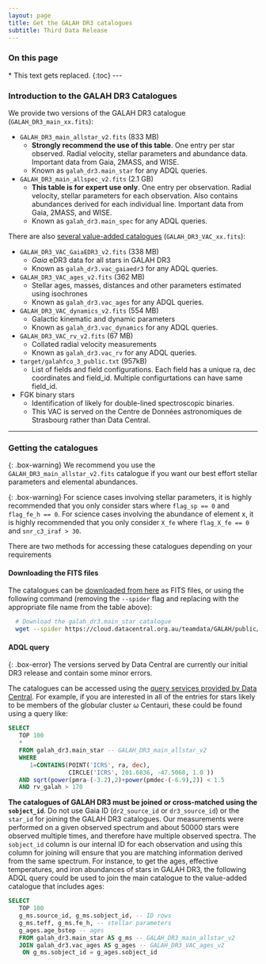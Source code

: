 ```yaml
---
layout: page
title: Get the GALAH DR3 catalogues
subtitle: Third Data Release
---
```


<h3> On this page</h3>
* This text gets replaced.
{:toc}
---

### Introduction to the GALAH DR3 Catalogues

We provide two versions of the GALAH DR3 catalogue (`GALAH_DR3_main_xx.fits`):
* `GALAH_DR3_main_allstar_v2.fits` (833 MB)
    - **Strongly recommend the use of this table**. One entry per star observed. Radial velocity, stellar parameters and abundance data. Important data from Gaia, 2MASS, and WISE.
    - Known as `galah_dr3.main_star` for any ADQL queries.
* `GALAH_DR3_main_allspec_v2.fits` (2.1 GB)
    - **This table is for expert use only**. One entry per observation. Radial velocity, stellar parameters for each observation. Also contains abundances derived for each individual line. Important data from Gaia, 2MASS, and WISE.
    - Known as `galah_dr3.main_spec` for any ADQL queries.

There are also [several value-added catalogues](/dr3/value_added_catalogues/) (`GALAH_DR3_VAC_xx.fits`):
* `GALAH_DR3_VAC_GaiaEDR3_v2.fits` (338 MB)
    - *Gaia* eDR3 data for all stars in GALAH DR3
    - Known as `galah_dr3.vac_gaiaedr3` for any ADQL queries.
* `GALAH_DR3_VAC_ages_v2.fits` (362 MB)
    - Stellar ages, masses, distances and other parameters estimated using isochrones
    - Known as `galah_dr3.vac_ages` for any ADQL queries.
* `GALAH_DR3_VAC_dynamics_v2.fits` (554 MB)
    - Galactic kinematic and dynamic parameters
    - Known as `galah_dr3.vac_dynamics` for any ADQL queries.
* `GALAH_DR3_VAC_rv_v2.fits` (67 MB)
    - Collated radial velocity measurements
    - Known as `galah_dr3.vac_rv` for any ADQL queries.
* `target/galahfco_3_public.txt` (957kB)
    - List of fields and field configurations. Each field has a unique ra, dec coordinates and field_id. Multiple configurtations can have same field_id.
* FGK binary stars
    - Identification of likely for double-lined spectroscopic binaries.
    - This VAC is served on the Centre de Données astronomiques de Strasbourg rather than Data Central.

---

### Getting the catalogues

{: .box-warning}
We recommend you use the `GALAH_DR3_main_allstar_v2.fits` catalogue if you want our best effort stellar parameters and elemental abundances.

{: .box-warning}
For science cases involving stellar parameters, it is highly recommended that you only consider stars where `flag_sp == 0` and `flag_fe_h == 0`. For science cases involving the abundance of element x, it is highly recommended that you only consider `X_fe` where `flag_X_fe == 0` and `snr_c3_iraf > 30`.

There are two methods for accessing these catalogues depending on your requirements

#### Downloading the FITS files

The catalogues can be [downloaded from here](https://cloud.datacentral.org.au/teamdata/GALAH/public/GALAH_DR3/) as FITS files, or using the following command (removing the `--spider` flag and replacing with the appropriate file name from the table above):

```bash
  # Download the galah_dr3.main_star catalogue
  wget --spider https://cloud.datacentral.org.au/teamdata/GALAH/public/GALAH_DR3/GALAH_DR3_main_allstar_v2.fits
```

#### ADQL query

{: .box-error}
The versions served by Data Central are currently our initial DR3 release and contain some minor errors.

The catalogues can be accessed using the [query services provided by Data Central](https://datacentral.org.au/services/query/). For example, if you are interested in all of the entries for stars likely to be members of the globular cluster ω&nbsp;Centauri, these could be found using a query like:

```sql
SELECT
   TOP 100
   *
   FROM galah_dr3.main_star -- GALAH_DR3_main_allstar_v2
   WHERE
      1=CONTAINS(POINT('ICRS', ra, dec),
                 CIRCLE('ICRS', 201.6836, -47.5068, 1.0 ))
   AND sqrt(power(pmra-(-3.2),2)+power(pmdec-(-6.9),2)) < 1.5
   AND rv_galah > 170
```

**The catalogues of GALAH DR3 must be joined or cross-matched using the `sobject_id`**. Do not use Gaia ID (`dr2_source_id` or `dr3_source_id`) or the `star_id` for joining the GALAH DR3 catalogues. Our measurements were performed on a given observed spectrum and about 50000 stars were observed multiple times, and therefore have multiple observed spectra. The `sobject_id` column is our internal ID for each observation and using this column for joining will ensure that you are matching information derived from the same spectrum. For instance, to get the ages, effective temperatures, and iron abundances of stars in GALAH DR3, the following ADQL query could be used to join the main catalogue to the value-added catalogue that includes ages:

```sql
SELECT
   TOP 100
   g_ms.source_id, g_ms.sobject_id, -- ID rows
   g_ms.teff, g_ms.fe_h, -- stellar parameters
   g_ages.age_bstep -- ages
   FROM galah_dr3.main_star AS g_ms -- GALAH_DR3_main_allstar_v2
   JOIN galah_dr3.vac_ages AS g_ages -- GALAH_DR3_VAC_ages_v2
   	ON g_ms.sobject_id = g_ages.sobject_id
```
